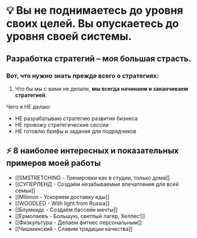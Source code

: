 
# 💡 Вы не поднимаетесь до уровня своих целей. Вы опускаетесь до уровня своей системы.

## Разработка стратегий – моя большая страсть.

### Вот, что нужно знать прежде всего о стратегиях:

1.  Что бы мы с вами не делали, **мы всегда начинаем и заканчиваем стратегией**.

Чего я НЕ делаю:
- НЕ разрабатываю стратегию развития бизнеса
- НЕ провожу стратегические сессии
- НЕ готовлю брифы и задания для подрядчиков
## ⚡️ 8 наиболее интересных и показательных примеров моей работы
- [[SMSTRETCHING - Тренировки как в студии, только дома]]
- [[СУПЕРЛЕНД - Создаём незабываемые впечатления для всей семьи]]
- [[Milimon - Ускоряем доставку еды]]
- [[WOODLED - With light from Russia]]
- [[Блумкидс - Создаём бассейн мечты]]
- [[Ермолаевъ - Большую, светлый лагер, Хеллес!]]
- [[Физкультура - Делаем фитнес персональным]]
- [[Чишминский - Славим традиции качества]]